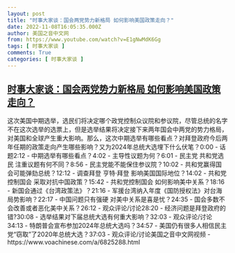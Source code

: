 ```yaml
---
layout: post
title: "时事大家谈：国会两党势力新格局 如何影响美国政策走向？"
date: 2022-11-08T16:05:35.000Z
author: 美国之音中文网
from: https://www.youtube.com/watch?v=E1gNwMdK6Gg
tags: [ 时事大家谈 ]
comments: True
categories: [ 时事大家谈 ]
---
```

<!--1667923535000-->
[时事大家谈：国会两党势力新格局 如何影响美国政策走向？](https://www.youtube.com/watch?v=E1gNwMdK6Gg)
------

<div>
这次美国中期选举，选民们将决定哪个政党控制众议院和参议院，尽管总统的名字不在这次选举的选票上，但是选举结果将决定接下来两年国会中两党的势力格局，对美国和全球产生重大影响。那么，这次中期选举有哪些看点？对拜登政府今后两年任期的政策走向产生哪些影响？又为2024年总统大选埋下什么伏笔？0:00 - 话题2:12 - 中期选举有哪些看点？4:02 - 主导性议题为何？6:01 - 民主党 共和党选民 注重议题有何不同？8:56 - 民主党能不能保住参议院？10:02 - 共和党赢得国会可能弹劾总统？12:12 - 调查拜登 亨特·拜登 影响美国国际地位？14:02 - 共和党控制国会 采取对抗中国政策？15:42 - 共和党控制国会 如何影响美中关系？18:16 - 新国会通过《台湾政策法》？21:16 - 军援台湾纳入年度《国防授权法》对台海局势影响？22:17 - 中国问题只有强硬 对美中关系是喜是忧？24:35 - 国会多数不会改善或者恶化美中关系？26:12 - 观众评论/讨论28:20 - 经济问题是拜登政府的错?30:08 - 选举结果对下届总统大选有何重大影响？32:03 - 观众评论/讨论34:13 - 特朗普会宣布参加2024年总统大选吗？34:57 - 美国仍有很多人相信民主党“窃取”了2020年总统大选？37:03 - 观众评论/讨论美国之音中文网视频 - https://www.voachinese.com/a/6825288.html
</div>
